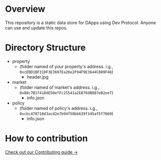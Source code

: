 # Overview

This repository is a static data store for DApps using Dev Protocol. Anyone can use and update this repos.

# Directory Structure

- property
  - (folder named of your property's address. i.g., `0xcEBD1BF31DF3E3697Ea26e2F94F9E3644C809F46`)
    - header.jpg
- market
  - (folder named of market's address. i.g., `0x88c7B1f41DdE50efFc25541a2E0769B887eB2ee7`)
    - info.json
- policy
  - (folder named of policy's address. i.g., `0xcbc478710d3acd2e7b94f58bb639f345af5f7869`)
    - info.json

# How to contribution

[Check out our Contributing guide →](https://github.com/dev-protocol/assets/blob/main/.github/CONTRIBUTING.md)
